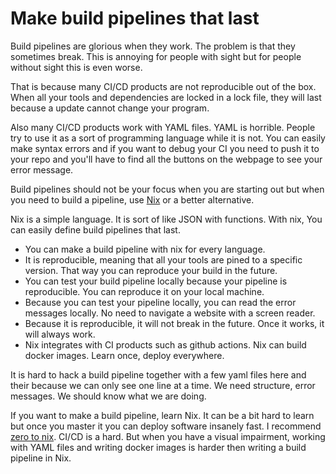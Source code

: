 # Make build pipelines that last

Build pipelines are glorious when they work.
The problem is that they sometimes break. 
This is annoying for people with sight but for people without sight this is even worse.

That is because many CI/CD products are not reproducible out of the box.
When all your tools and dependencies are locked in a lock file, they will last because a update cannot change your program.

Also many CI/CD products work with YAML files.
YAML is horrible. People try to use it as a sort of programming language while it is not.
You can easily make syntax errors and if you want to debug your CI you need to push it to your repo and you'll have to find all the buttons on the webpage to see your error message.

Build pipelines should not be your focus when you are starting out but when you need to build a pipeline, use [Nix](https://nixos.org) or a better alternative.

Nix is a simple language. It is sort of like JSON with functions.
With nix, You can easily define build pipelines that last.

- You can make a build pipeline with nix for every language.
- It is reproducible, meaning that all your tools are pined to a specific version. That way you can reproduce your build in the future.
- You can test your build pipeline locally because your pipeline is reproducible. You can reproduce it on your local machine.
- Because you can test your pipeline locally, you can read the error messages locally. No need to navigate a website with a screen reader.
- Because it is reproducible, it will not break in the future. Once it works, it will always work.
- Nix integrates with CI products such as github actions. Nix can build docker images. Learn once, deploy everywhere.

It is hard to hack a build pipeline together with a few yaml files here and their because we can only see one line at a time.
We need structure, error messages. We should know what we are doing.

If you want to make a build pipeline, learn Nix. It can be a bit hard to learn but once you master it you can deploy software insanely fast.
I recommend [zero to nix](https://zero-to-nix.com). 
CI/CD is a hard. But when you have a visual impairment, working with YAML files and writing docker images is harder then writing a build pipeline in Nix.

